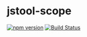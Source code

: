 jstool-scope
============

[![npm version](https://badge.fury.io/js/jn-scope.svg)](http://badge.fury.io/js/jn-scope)
[![Build Status](https://travis-ci.org/jstools/jn-scope.svg?branch=master)](https://travis-ci.org/jstools/jn-scope)
